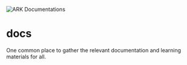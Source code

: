 
![ARK Documentations](https://github.com/ArkEcosystem/docs/blob/master/assets/img/arkDocumentation.png)

# docs
One common place to gather the relevant documentation and learning materials for all.
